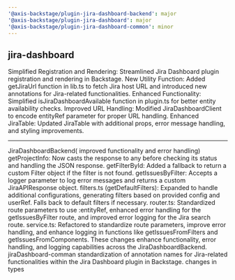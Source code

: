 ```yaml
---
'@axis-backstage/plugin-jira-dashboard-backend': major
'@axis-backstage/plugin-jira-dashboard': major
'@axis-backstage/plugin-jira-dashboard-common': minor
---
```


## jira-dashboard

Simplified Registration and Rendering: Streamlined Jira Dashboard plugin registration and rendering in Backstage.
New Utility Function: Added getJiraUrl function in lib.ts to fetch Jira host URL and introduced new annotations for Jira-related functionalities.
Enhanced Functionality: Simplified isJiraDashboardAvailable function in plugin.ts for better entity availability checks.
Improved URL Handling: Modified JiraDashboardClient to encode entityRef parameter for proper URL handling.
Enhanced JiraTable: Updated JiraTable with additional props, error message handling, and styling improvements.

---

JiraDashboardBackend( improved functionality and error handling)
getProjectInfo: Now casts the response to any before checking its status and handling the JSON response.
getFilterById: Added a fallback to return a custom Filter object if the filter is not found.
getIssuesByFilter: Accepts a logger parameter to log error messages and returns a custom JiraAPIResponse object.
filters.ts (getDefaultFilters): Expanded to handle additional configurations, generating filters based on provided config and userRef. Falls back to default filters if necessary.
router.ts: Standardized route parameters to use :entityRef, enhanced error handling for the getIssuesByFilter route, and improved error logging for the Jira search route.
service.ts: Refactored to standardize route parameters, improve error handling, and enhance logging in functions like getIssuesFromFilters and getIssuesFromComponents.
These changes enhance functionality, error handling, and logging capabilities across the JiraDashboardBackend.
jiraDashboard-comman
standardization of annotation names for Jira-related functionalities within the Jira Dashboard plugin in Backstage.
changes in types
